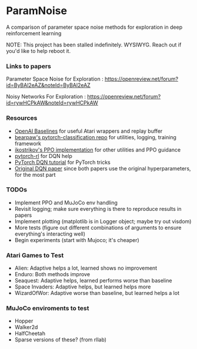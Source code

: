 # ParamNoise
A comparison of parameter space noise methods for exploration in deep reinforcement learning

NOTE: This project has been stalled indefinitely.  WYSIWYG.  Reach out if you'd like to help reboot it.


### Links to papers
Parameter Space Noise for Exploration : https://openreview.net/forum?id=ByBAl2eAZ&noteId=ByBAl2eAZ

Noisy Networks For Exploration : https://openreview.net/forum?id=rywHCPkAW&noteId=rywHCPkAW


### Resources
- [OpenAI Baselines](https://github.com/openai/baselines) for useful Atari wrappers and replay buffer
- [bearpaw's pytorch-classification repo](https://github.com/bearpaw/pytorch-classification) for utilities, logging, training framework
- [ikostrikov's PPO implementation](https://github.com/ikostrikov/pytorch-a2c-ppo-acktr) for other utilities and PPO guidance
- [pytorch-rl](https://github.com/jingweiz/pytorch-rl) for DQN help
- [PyTorch DQN tutorial](http://pytorch.org/tutorials/intermediate/reinforcement_q_learning.html) for PyTorch tricks
- [Original DQN paper](https://storage.googleapis.com/deepmind-media/dqn/DQNNaturePaper.pdf) since both papers use the original hyperparameters, for the most part


### TODOs
- Implement PPO and MuJoCo env handling
- Revisit logging; make sure everything is there to reproduce results in papers
- Implement plotting (matplotlib is in Logger object; maybe try out visdom)
- More tests (figure out different combinations of arguments to ensure everything's interacting well)
- Begin experiments (start with Mujoco; it's cheaper)


### Atari Games to Test
- Alien: Adaptive helps a lot, learned shows no improvement
- Enduro: Both methods improve
- Seaquest: Adaptive helps, learned performs worse than baseline
- Space Invaders: Adaptive helps, but learned helps more
- WizardOfWor: Adaptive worse than baseline, but learned helps a lot


### MuJoCo enviroments to test
- Hopper
- Walker2d
- HalfCheetah
- Sparse versions of these? (from rllab)
